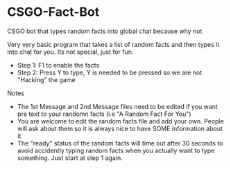 # CSGO-Fact-Bot
CSGO bot that types random facts into global chat because why not

Very very basic program that takes a list of random facts and then types it into chat for you. Its not special, just for fun.  

- Step 1: F1 to enable the facts  
- Step 2: Press Y to type, Y is needed to be pressed so we are not "Hacking" the game    


Notes  
- The 1st Message and 2nd Message files need to be edited if you want pre text to your randomn facts (i.e "A Random Fact For You")  
- You are welcome to edit the random facts file and add your own. People will ask about them so it is always nice to have SOME information about it  
- The "ready" status of the random facts will time out after 30 seconds to avoid accidently typing random facts when you actually want to type something. Just              start at step 1 again.
